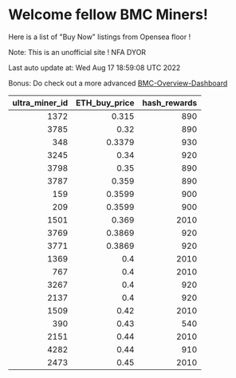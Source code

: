 # Welcome fellow BMC Miners!
Here is a list of "Buy Now" listings from Opensea floor !

Note: This is an unofficial site ! NFA DYOR

Last auto update at: Wed Aug 17 18:59:08 UTC 2022

Bonus: Do check out a more advanced [BMC-Overview-Dashboard](https://dune.com/defifunk/BMC-Overview-Dashboard)


|   ultra_miner_id |   ETH_buy_price |   hash_rewards |
|-----------------:|----------------:|---------------:|
|             1372 |          0.315  |            890 |
|             3785 |          0.32   |            890 |
|              348 |          0.3379 |            930 |
|             3245 |          0.34   |            920 |
|             3798 |          0.35   |            890 |
|             3787 |          0.359  |            890 |
|              159 |          0.3599 |            900 |
|              209 |          0.3599 |            900 |
|             1501 |          0.369  |           2010 |
|             3769 |          0.3869 |            920 |
|             3771 |          0.3869 |            920 |
|             1369 |          0.4    |           2010 |
|              767 |          0.4    |           2010 |
|             3267 |          0.4    |            920 |
|             2137 |          0.4    |            920 |
|             1509 |          0.42   |           2010 |
|              390 |          0.43   |            540 |
|             2151 |          0.44   |           2010 |
|             4282 |          0.44   |            910 |
|             2473 |          0.45   |           2010 |